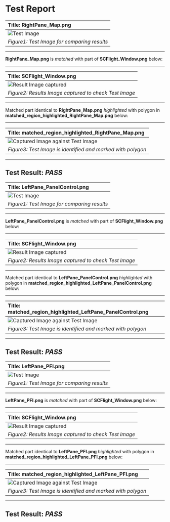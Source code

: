 # **Test Report**
| **Title: RightPane_Map.png** |
| :---------------------------- |
| ![Test Image](../Test_Images/UpdateRate_Window.png) |
| *Figure1: Test Image for comparing results* |
----------------------------
**RightPane_Map.png** is *matched* with part of **SCFlight_Window.png** below: 

----------------------------
| **Title: SCFlight_Window.png** |
| :---------------------------- |
| ![Result Image captured](../Result_Images/SCF_Panes/SCFlight_Window.png) |
| *Figure2: Results Image captured to check Test Image* |
----------------------------
Matched part identical to **RightPane_Map.png** *highlighted* with polygon in **matched_region_highlighted_RightPane_Map.png** below: 

----------------------------
| **Title: matched_region_highlighted_RightPane_Map.png** |
| :---------------------------- |
| ![Captured Image against Test Image](../Result_Images/SCF_Panes/matched_region_highlighted_RightPane_Map.png) |
| *Figure3: Test Image is identified and marked with polygon* |
----------------------------
**Test Result**: *PASS*
----------------------------
| **Title: LeftPane_PanelControl.png** |
| :---------------------------- |
| ![Test Image](../Test_Images/UpdateRate_Window.png) |
| *Figure1: Test Image for comparing results* |
----------------------------
**LeftPane_PanelControl.png** is *matched* with part of **SCFlight_Window.png** below: 

----------------------------
| **Title: SCFlight_Window.png** |
| :---------------------------- |
| ![Result Image captured](../Result_Images/SCF_Panes/SCFlight_Window.png) |
| *Figure2: Results Image captured to check Test Image* |
----------------------------
Matched part identical to **LeftPane_PanelControl.png** *highlighted* with polygon in **matched_region_highlighted_LeftPane_PanelControl.png** below: 

----------------------------
| **Title: matched_region_highlighted_LeftPane_PanelControl.png** |
| :---------------------------- |
| ![Captured Image against Test Image](../Result_Images/SCF_Panes/matched_region_highlighted_LeftPane_PanelControl.png) |
| *Figure3: Test Image is identified and marked with polygon* |
----------------------------
**Test Result**: *PASS*
----------------------------
| **Title: LeftPane_PFI.png** |
| :---------------------------- |
| ![Test Image](../Test_Images/UpdateRate_Window.png) |
| *Figure1: Test Image for comparing results* |
----------------------------
**LeftPane_PFI.png** is *matched* with part of **SCFlight_Window.png** below: 

----------------------------
| **Title: SCFlight_Window.png** |
| :---------------------------- |
| ![Result Image captured](../Result_Images/SCF_Panes/SCFlight_Window.png) |
| *Figure2: Results Image captured to check Test Image* |
----------------------------
Matched part identical to **LeftPane_PFI.png** *highlighted* with polygon in **matched_region_highlighted_LeftPane_PFI.png** below: 

----------------------------
| **Title: matched_region_highlighted_LeftPane_PFI.png** |
| :---------------------------- |
| ![Captured Image against Test Image](../Result_Images/SCF_Panes/matched_region_highlighted_LeftPane_PFI.png) |
| *Figure3: Test Image is identified and marked with polygon* |
----------------------------
**Test Result**: *PASS*
----------------------------
